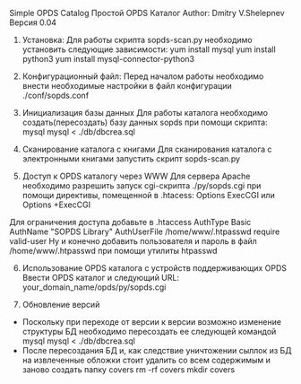 Simple OPDS Catalog
Простой OPDS Каталог
Author: Dmitry V.Shelepnev
Версия 0.04

1. Установка:
Для работы скрипта sopds-scan.py необходимо установить следующие зависимости:
yum install mysql
yum install python3
yum install mysql-connector-python3

2. Конфигурационный файл:
Перед началом работы необходимо внести необходимые настройки в файл конфигурации ./conf/sopds.conf

3. Инициализация базы данных
Для работы каталога необходимо создать(пересоздать) базу данных sopds при помощи скрипта:
mysql mysql < ./db/dbcrea.sql

4. Сканирование каталога с книгами
Для сканирования каталога с электронными книгами запустить скрипт sopds-scan.py

5. Доступ к OPDS каталогу через WWW
Для сервера Apache необходимо разрешить запуск cgi-скрипта ./py/sopds.cgi
при помощи директивы, помещенной в .htacess:
  Options ExecCGI
или
  Options +ExecCGI

Для ограничения доступа добавьте в .htaccess
  AuthType Basic
  AuthName "SOPDS Library"
  AuthUserFile /home/www/.htpasswd
  require valid-user
Ну и конечно добавить пользователя и пароль в файл /home/www/.htpasswd при помощи утилиты htpasswd


6. Использование OPDS каталога с устройств поддерживающих OPDS
Ввести OPDS каталог и следующий URL: your_domain_name/opds/py/sopds.cgi

7. Обновление версий
- Поскольку при переходе от версии к версии возможно изменение структуры БД необходимо пересоздать ее следующей командой
  mysql mysql < ./db/dbcrea.sql
- После пересоздания БД и, как следствие уничтожении сыллок из БД на извлеченные обложки стоит удалить со всем содержимым
  и заново создать папку covers
  rm -rf covers
  mkdir covers

